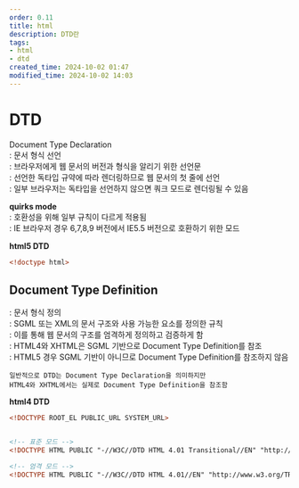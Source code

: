 ```yaml
---
order: 0.11
title: html
description: DTD란
tags:
- html
- dtd
created_time: 2024-10-02 01:47
modified_time: 2024-10-02 14:03
---
```


# DTD
Document Type Declaration  
: 문서 형식 선언  
: 브라우저에게 웹 문서의 버전과 형식을 알리기 위한 선언문  
: 선언한 독타입 규약에 따라 렌더링하므로 웹 문서의 첫 줄에 선언  
: 일부 브라우저는 독타입을 선언하지 않으면 쿼크 모드로 렌더링될 수 있음

**quirks mode**  
: 호환성을 위해 일부 규칙이 다르게 적용됨  
: IE 브라우저 경우 6,7,8,9 버전에서 IE5.5 버전으로 호환하기 위한 모드   


**html5 DTD**
```html
<!doctype html>
```



## Document Type Definition
: 문서 형식 정의  
: SGML 또는 XML의 문서 구조와 사용 가능한 요소를 정의한 규칙  
: 이를 통해 웹 문서의 구조를 엄격하게 정의하고 검증하게 함  
: HTML4와 XHTML은 SGML 기반으로 Document Type Definition를 참조  
: HTML5 경우 SGML 기반이 아니므로 Document Type Definition를 참조하지 않음   

```
일반적으로 DTD는 Document Type Declaration을 의미하지만 
HTML4와 XHTML에서는 실제로 Document Type Definition을 참조함
```


**html4 DTD**
```html
<!DOCTYPE ROOT_EL PUBLIC_URL SYSTEM_URL>


<!-- 표준 모드 -->
<!DOCTYPE HTML PUBLIC "-//W3C//DTD HTML 4.01 Transitional//EN" "http://www.w3.org/TR/html4/loose.dtd">

<!-- 엄격 모드 -->
<!DOCTYPE HTML PUBLIC "-//W3C//DTD HTML 4.01//EN" "http://www.w3.org/TR/html4/strict.dtd">
```